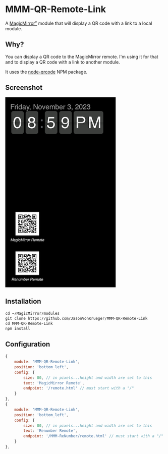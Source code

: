 # MMM-QR-Remote-Link

A [MagicMirror²](https://magicmirror.builders/) module that will display a QR code with a link to a local module.

## Why?

You can display a QR code to the MagicMirror remote. I'm using it for that and to display a QR code with a link to another module.

It uses the [node-qrcode](https://www.npmjs.com/package/qrcode?activeTab=readme) NPM package.

## Screenshot

![Screenshot](Sreenshot1.png)

## Installation

```shell
cd ~/MagicMirror/modules
git clone https://github.com/JasonVonKrueger/MMM-QR-Remote-Link
cd MMM-QR-Remote-Link
npm install
```

## Configuration

```javascript
{
    module: 'MMM-QR-Remote-Link',
    position: 'bottom_left',
    config: {
        size: 80, // in pixels...height and width are set to this
        text: 'MagicMirror Remote',
        endpoint: '/remote.html' // must start with a "/"
    }
},
{
    module: 'MMM-QR-Remote-Link',
    position: 'bottom_left',
    config: {
        size: 80, // in pixels...height and width are set to this
        text: 'Renumber Remote',
        endpoint: '/MMM-ReNumber/remote.html' // must start with a "/"
    }
},
```

